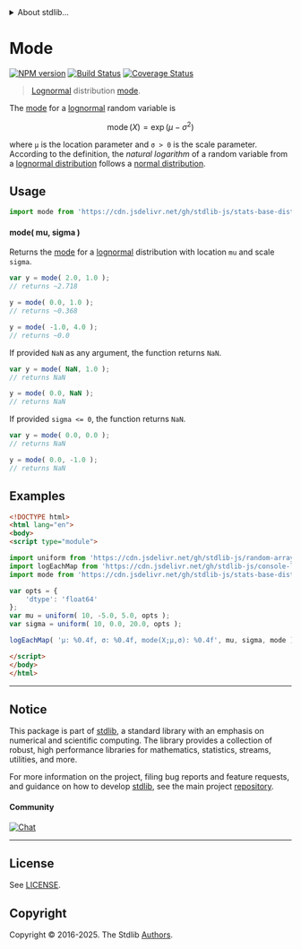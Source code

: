 <!--

@license Apache-2.0

Copyright (c) 2018 The Stdlib Authors.

Licensed under the Apache License, Version 2.0 (the "License");
you may not use this file except in compliance with the License.
You may obtain a copy of the License at

   http://www.apache.org/licenses/LICENSE-2.0

Unless required by applicable law or agreed to in writing, software
distributed under the License is distributed on an "AS IS" BASIS,
WITHOUT WARRANTIES OR CONDITIONS OF ANY KIND, either express or implied.
See the License for the specific language governing permissions and
limitations under the License.

-->


<details>
  <summary>
    About stdlib...
  </summary>
  <p>We believe in a future in which the web is a preferred environment for numerical computation. To help realize this future, we've built stdlib. stdlib is a standard library, with an emphasis on numerical and scientific computation, written in JavaScript (and C) for execution in browsers and in Node.js.</p>
  <p>The library is fully decomposable, being architected in such a way that you can swap out and mix and match APIs and functionality to cater to your exact preferences and use cases.</p>
  <p>When you use stdlib, you can be absolutely certain that you are using the most thorough, rigorous, well-written, studied, documented, tested, measured, and high-quality code out there.</p>
  <p>To join us in bringing numerical computing to the web, get started by checking us out on <a href="https://github.com/stdlib-js/stdlib">GitHub</a>, and please consider <a href="https://opencollective.com/stdlib">financially supporting stdlib</a>. We greatly appreciate your continued support!</p>
</details>

# Mode

[![NPM version][npm-image]][npm-url] [![Build Status][test-image]][test-url] [![Coverage Status][coverage-image]][coverage-url] <!-- [![dependencies][dependencies-image]][dependencies-url] -->

> [Lognormal][lognormal-distribution] distribution [mode][mode].

<!-- Section to include introductory text. Make sure to keep an empty line after the intro `section` element and another before the `/section` close. -->

<section class="intro">

The [mode][mode] for a [lognormal][lognormal-distribution] random variable is

<!-- <equation class="equation" label="eq:lognormal_mode" align="center" raw="\operatorname{mode}\left( X \right) = \exp({\mu -\sigma^{2}})" alt="Mode for a lognormal distribution."> -->

```math
\mathop{\mathrm{mode}}\left( X \right) = \exp({\mu -\sigma^{2}})
```

<!-- <div class="equation" align="center" data-raw-text="\operatorname{mode}\left( X \right) = \exp({\mu -\sigma^{2}})" data-equation="eq:lognormal_mode">
    <img src="https://cdn.jsdelivr.net/gh/stdlib-js/stdlib@51534079fef45e990850102147e8945fb023d1d0/lib/node_modules/@stdlib/stats/base/dists/lognormal/mode/docs/img/equation_lognormal_mode.svg" alt="Mode for a lognormal distribution.">
    <br>
</div> -->

<!-- </equation> -->

where `μ` is the location parameter and `σ > 0` is the scale parameter. According to the definition, the _natural logarithm_ of a random variable from a
[lognormal distribution][lognormal-distribution] follows a [normal distribution][normal-distribution].

</section>

<!-- /.intro -->

<!-- Package usage documentation. -->



<section class="usage">

## Usage

```javascript
import mode from 'https://cdn.jsdelivr.net/gh/stdlib-js/stats-base-dists-lognormal-mode@esm/index.mjs';
```

#### mode( mu, sigma )

Returns the [mode][mode] for a [lognormal][lognormal-distribution] distribution with location `mu` and scale `sigma`.

```javascript
var y = mode( 2.0, 1.0 );
// returns ~2.718

y = mode( 0.0, 1.0 );
// returns ~0.368

y = mode( -1.0, 4.0 );
// returns ~0.0
```

If provided `NaN` as any argument, the function returns `NaN`.

```javascript
var y = mode( NaN, 1.0 );
// returns NaN

y = mode( 0.0, NaN );
// returns NaN
```

If provided `sigma <= 0`, the function returns `NaN`.

```javascript
var y = mode( 0.0, 0.0 );
// returns NaN

y = mode( 0.0, -1.0 );
// returns NaN
```

</section>

<!-- /.usage -->

<!-- Package usage notes. Make sure to keep an empty line after the `section` element and another before the `/section` close. -->

<section class="notes">

</section>

<!-- /.notes -->

<!-- Package usage examples. -->

<section class="examples">

## Examples

<!-- eslint no-undef: "error" -->

```html
<!DOCTYPE html>
<html lang="en">
<body>
<script type="module">

import uniform from 'https://cdn.jsdelivr.net/gh/stdlib-js/random-array-uniform@esm/index.mjs';
import logEachMap from 'https://cdn.jsdelivr.net/gh/stdlib-js/console-log-each-map@esm/index.mjs';
import mode from 'https://cdn.jsdelivr.net/gh/stdlib-js/stats-base-dists-lognormal-mode@esm/index.mjs';

var opts = {
    'dtype': 'float64'
};
var mu = uniform( 10, -5.0, 5.0, opts );
var sigma = uniform( 10, 0.0, 20.0, opts );

logEachMap( 'µ: %0.4f, σ: %0.4f, mode(X;µ,σ): %0.4f', mu, sigma, mode );

</script>
</body>
</html>
```

</section>

<!-- /.examples -->

<!-- C interface documentation. -->



<!-- Section for related `stdlib` packages. Do not manually edit this section, as it is automatically populated. -->

<section class="related">

</section>

<!-- /.related -->

<!-- Section for all links. Make sure to keep an empty line after the `section` element and another before the `/section` close. -->


<section class="main-repo" >

* * *

## Notice

This package is part of [stdlib][stdlib], a standard library with an emphasis on numerical and scientific computing. The library provides a collection of robust, high performance libraries for mathematics, statistics, streams, utilities, and more.

For more information on the project, filing bug reports and feature requests, and guidance on how to develop [stdlib][stdlib], see the main project [repository][stdlib].

#### Community

[![Chat][chat-image]][chat-url]

---

## License

See [LICENSE][stdlib-license].


## Copyright

Copyright &copy; 2016-2025. The Stdlib [Authors][stdlib-authors].

</section>

<!-- /.stdlib -->

<!-- Section for all links. Make sure to keep an empty line after the `section` element and another before the `/section` close. -->

<section class="links">

[npm-image]: http://img.shields.io/npm/v/@stdlib/stats-base-dists-lognormal-mode.svg
[npm-url]: https://npmjs.org/package/@stdlib/stats-base-dists-lognormal-mode

[test-image]: https://github.com/stdlib-js/stats-base-dists-lognormal-mode/actions/workflows/test.yml/badge.svg?branch=main
[test-url]: https://github.com/stdlib-js/stats-base-dists-lognormal-mode/actions/workflows/test.yml?query=branch:main

[coverage-image]: https://img.shields.io/codecov/c/github/stdlib-js/stats-base-dists-lognormal-mode/main.svg
[coverage-url]: https://codecov.io/github/stdlib-js/stats-base-dists-lognormal-mode?branch=main

<!--

[dependencies-image]: https://img.shields.io/david/stdlib-js/stats-base-dists-lognormal-mode.svg
[dependencies-url]: https://david-dm.org/stdlib-js/stats-base-dists-lognormal-mode/main

-->

[chat-image]: https://img.shields.io/gitter/room/stdlib-js/stdlib.svg
[chat-url]: https://app.gitter.im/#/room/#stdlib-js_stdlib:gitter.im

[stdlib]: https://github.com/stdlib-js/stdlib

[stdlib-authors]: https://github.com/stdlib-js/stdlib/graphs/contributors

[umd]: https://github.com/umdjs/umd
[es-module]: https://developer.mozilla.org/en-US/docs/Web/JavaScript/Guide/Modules

[deno-url]: https://github.com/stdlib-js/stats-base-dists-lognormal-mode/tree/deno
[deno-readme]: https://github.com/stdlib-js/stats-base-dists-lognormal-mode/blob/deno/README.md
[umd-url]: https://github.com/stdlib-js/stats-base-dists-lognormal-mode/tree/umd
[umd-readme]: https://github.com/stdlib-js/stats-base-dists-lognormal-mode/blob/umd/README.md
[esm-url]: https://github.com/stdlib-js/stats-base-dists-lognormal-mode/tree/esm
[esm-readme]: https://github.com/stdlib-js/stats-base-dists-lognormal-mode/blob/esm/README.md
[branches-url]: https://github.com/stdlib-js/stats-base-dists-lognormal-mode/blob/main/branches.md

[stdlib-license]: https://raw.githubusercontent.com/stdlib-js/stats-base-dists-lognormal-mode/main/LICENSE

[lognormal-distribution]: https://en.wikipedia.org/wiki/Log-normal_distribution

[mode]: https://en.wikipedia.org/wiki/Mode_%28statistics%29

[normal-distribution]: https://en.wikipedia.org/wiki/Normal_distribution

</section>

<!-- /.links -->
